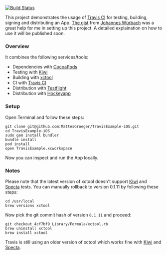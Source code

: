[![Build Status](https://travis-ci.org/MattesGroeger/TravisExample-iOS.png?branch=master)](https://travis-ci.org/tongxingwy/issue-6-travis-ci)

This project demonstrates the usage of [Travis CI](http://www.travis-ci.org/) for testing, building, signing and distributing an App. [The gist](https://gist.github.com/johanneswuerbach/5559514) from [Johannes Würbach](https://github.com/johanneswuerbach) was a great help for me in setting up this project. A detailed explaination on how to use it will be published soon.

### Overview

It combines the following services/tools:
* Dependencies with [CocoaPods](http://cocoapods.org/)
* Testing with [Kiwi](https://github.com/allending/Kiwi)
* Building with [xctool](https://github.com/facebook/xctool)
* CI with [Travis CI](https://travis-ci.org/)
* Distribution with [Testflight](https://testflightapp.com/)
* Distribution with [Hockeyapp](http://hockeyapp.net/)

### Setup

Open Terminal and follow these steps:
```
git clone git@github.com:MattesGroeger/TravisExample-iOS.git
cd TravisExample-iOS
sudo gem install bundler
bundle install
pod install
open TravisExample.xcworkspace
```

Now you can inspect and run the App locally.

### Notes

Please note that the latest version of xctool doesn't support [Kiwi](https://github.com/allending/Kiwi) and [Specta](https://github.com/specta/specta) tests. You can manually rollback to version 0.1.11 by following these steps:

```
cd /usr/local
brew versions xctool
```

Now pick the git commit hash of version `0.1.11` and proceed:

```
git checkout 4cf7bf9 Library/Formula/xctool.rb
brew uninstall xctool
brew install xctool
```

Travis is still using an older version of xctool which works fine with [Kiwi](https://github.com/allending/Kiwi) and [Specta](https://github.com/specta/specta).
